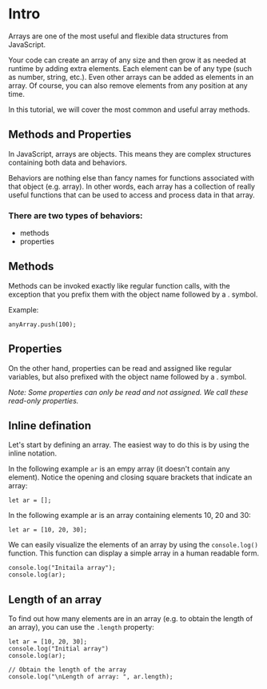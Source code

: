 # Intro

Arrays are one of the most useful and flexible data structures from JavaScript.

Your code can create an array of any size and then grow it as needed at runtime by adding extra elements. Each element can be of any type (such as number, string, etc.). Even other arrays can be added as elements in an array. Of course, you can also remove elements from any position at any time.

In this tutorial, we will cover the most common and useful array methods.

## Methods and Properties

In JavaScript, arrays are objects. This means they are complex structures containing both data and behaviors.

Behaviors are nothing else than fancy names for functions associated with that object (e.g. array). In other words, each array has a collection of really useful functions that can be used to access and process data in that array.

### There are two types of behaviors:

- methods
- properties

##  Methods
Methods can be invoked exactly like regular function calls, with the exception that you prefix them with the object name followed by a . symbol.

Example:

```
anyArray.push(100);
```
## Properties 
On the other hand, properties can be read and assigned like regular variables, but also prefixed with the object name followed by a . symbol.

_Note: Some properties can only be read and not assigned. We call these read-only properties._

## Inline defination
Let's start by defining an array. The easiest way to do this is by using the inline notation.

In the following example `ar` is an empy array (it doesn't contain any element). Notice the opening and closing square brackets that indicate an array:

```
let ar = [];
```
In the following example ar is an array containing elements 10, 20 and 30:

```
let ar = [10, 20, 30];
```
We can easily visualize the elements of an array by using the `console.log()` function. This function can display a simple array in a human readable form.

```
console.log("Initaila array");
console.log(ar);
```
## Length of an array

To find out how many elements are in an array (e.g. to obtain the length of an array), you can use the `.length` property:

```
let ar = [10, 20, 30];
console.log("Initial array")
console.log(ar);

// Obtain the length of the array
console.log("\nLength of array: ", ar.length); 

```